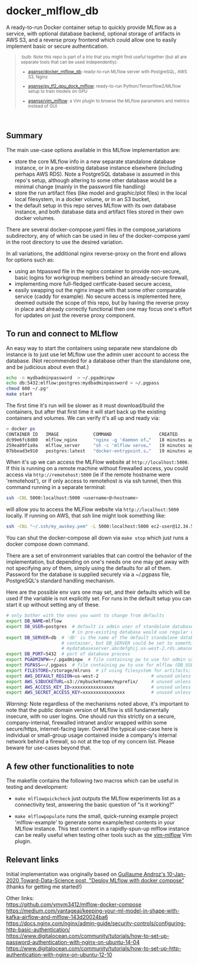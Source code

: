 # docker_mlflow_db

A ready-to-run Docker container setup to quickly provide MLflow as a service, with optional
database backend, optional storage of artifacts in AWS S3, and a reverse proxy
frontend which could allow one to easily implement basic or secure authentication.

> <SUP>
> :bulb: Note this repo is part of a trio that you might find useful together
> (but all are separate tools that can be used independently):
>   
> * [aganse/docker_mlflow_db](https://github.com/aganse/docker_mlflow_db):
>     ready-to-run MLflow server with PostgreSQL, AWS S3, Nginx
>   
> * [aganse/py_tf2_gpu_dock_mlflow](https://github.com/aganse/py_tf2_gpu_dock_mlflow):
>     ready-to-run Python/Tensorflow2/MLflow setup to train models on GPU
>   
> * [aganse/vim_mlflow](https://github.com/aganse/vim-mlflow):
>     a Vim plugin to browse the MLflow parameters and metrics instead of GUI
> </SUP>
<P>&nbsp;<P>


## Summary
The main use-case options available in this MLflow implementation are:
* store the core MLflow info in a new separate standalone database instance, or
  in a pre-existing database instance elsewhere (including perhaps AWS RDS).
  Note a PostgreSQL database is assumed in this repo's setup, although altering
  to some other database would be a minimal change (mainly in the password file
  handling)
* store the run artifact files (like model and graphic/plot files) in the local
  local filesystem, in a docker volume, or in an S3 bucket,
* the default setup in this repo serves MLflow with its own database instance,
  and both database data and artifact files stored in their own docker volumes.

There are several docker-compose.yaml files in the compose_variations
subdirectory, any of which can be used in lieu of the docker-compose.yaml in the
root directory to use the desired variation.

In all variations, the additional nginx reverse-proxy on the front end allows
for options such as:
* using an htpasswd file in the nginx container to provide non-secure, basic
  logins for workgroup members behind an already-secure firewall,
* implementing more full-fledged certficate-based secure access,
* easily swapping out the nginx image with that some other comparable service
  (caddy for example).
No secure access is implemented here, deemed outside the scope of this repo,
but by having the reverse proxy in place and already correctly functional then
one may focus one's effort for updates on just the reverse proxy component.

## To run and connect to MLflow

An easy way to start the containers using separate new standalone db instance
is to just use let MLflow use the admin user account to access the database.
(Not recommended for a database other than the standalone one, and be judicious
about even that.)
```bash
echo -n mydbadminpassword  > ~/.pgadminpw
echo db:5432:mlflow:postgres:mydbadminpassword > ~/.pgpass
chmod 600 ~/.pg*
make start
```
The first time it's run will be slower as it must download/build the containers,
but after that first time it will start back up the existing containers and
volumes.  We can verify it's all up and ready via:
```bash
> docker ps
CONTAINER ID   IMAGE             COMMAND                  CREATED          STATUS          PORTS                                   NAMES
dc99e6fc8d80   mlflow_nginx      "nginx -g 'daemon of…"   18 minutes ago   Up 18 minutes   0.0.0.0:5000->80/tcp, :::5000->80/tcp   mlflow_nginx
259ea89f1a9a   mlflow_server     "sh -c 'mlflow serve…"   19 minutes ago   Up 18 minutes   5001/tcp                                mlflow_server
07bbead3e910   postgres:latest   "docker-entrypoint.s…"   19 minutes ago   Up 19 minutes   5432/tcp                                mlflow_db
```

When it's up we can access the MLFlow website at `http://localhost:5000`.  If
this is running on a remote machine without firewalled access, you could access
via `http://remotehost:5000` (ie if the remote hostname were 'remotehost'), or
if only access to remotehost is via ssh tunnel, then this command running in a
separate terminal:
```bash
ssh -CNL 5000:localhost:5000 <username>@<hostname>
```
will allow you to access the MLFlow website via `http://localhost:5000` locally.
If running on AWS, that ssh line might look something like:
```bash
ssh -CNi "~/.ssh/my_awskey.pem" -L 5000:localhost:5000 ec2-user@12.34.56.78
```

You can shut the docker-compose all down via `make stop` which just runs a
docker compose down command.

There are a set of environment variables that can control the behavior of the
implementation, but depending on one's needs one one may get away with not
specifying any of them, simply using the defaults for all of them.  Password
for the database is supplied securely via a ~/.pgpass file, PostgreSQL's standard
handling mechanism.

Here are the possible env vars one may set, and their defaults which will be
used if the variable is not explicitly set.  For runs in the default setup you
can start it up without setting any of these.
```bash
# only bother with the ones you want to change from defaults
export DB_NAME=mlflow
export DB_USER=postgres  # default is admin user of standalone database, but
                         # in pre-existing database would use regular user account
export DB_SERVER=db  # 'db' is the name of the default standalone database
                     # container, but DB_SERVER could be set to something like
                     # mydatabaseserver.abcdefghij.us-west-2.rds.amazonaws.com
export DB_PORT=5432  # port of database process
export PGADMINPW=~/.pgadminpw  # file containing pw to use for admin user of new standalone db (if used)
export PGPASS=~/.pgpass  # file containing pw to use for mlflow (DB_USER) account, in PostgreSQL pgpass format
export FILESTORE=/storage/mlruns  # if using filesystem for artifacts; unused if using S3
export AWS_DEFAULT_REGION=us-west-2                    # unused unless using S3
export AWS_S3BUCKETURL=s3://mybucketname/myprefix/     # unused unless using S3
export AWS_ACCESS_KEY_ID=xxxxxxxxxxxxxxxx              # unused unless using S3
export AWS_SECRET_ACCESS_KEY=xxxxxxxxxxxxxxxx          # unused unless using S3
```

*Warning:*
Note regardless of the mechanisms noted above, it's important to note that the
public domain version of MLflow is still fundamentally insecure, with no user logins.
One should run this strictly on a secure, company-internal, firewalled intranet
and/or wrapped within some secure/https, internet-facing layer.
Overall the typical use-case here is individual or small-group usage contained
inside a company's internal network behind a firewall, so not at the top of my
concern list.  Please beware for use-cases beyond that.


## A few other functionalities to note

The makefile contains the following two macros which can be useful in testing
and development:

* `make mlflowquickcheck` just outputs the MLflow experiments list as a
  connectivity test, answering the basic question of "is it working?"

* `make mlflowpopulate` runs the small, quick-running example project
  'mlflow-example' to generate some example/test contents in your MLflow
  instance.  This test content in a rapidly-spun-up mlflow instance can be
  really useful when testing other tools such as the
  [vim-mlflow](https://github.com/aganse/vim-mlflow) Vim plugin.


## Relevant links

Initial implementation was originally based on
[Guillaume Androz's 10-Jan-2020 Toward-Data-Science post, "Deploy MLflow with docker compose"](https://towardsdatascience.com/deploy-mlflow-with-docker-compose-8059f16b6039) (thanks for getting me started!)

Other links:<BR>
https://github.com/ymym3412/mlflow-docker-compose  
https://medium.com/vantageai/keeping-your-ml-model-in-shape-with-kafka-airflow-and-mlflow-143d20024ba6  
https://docs.nginx.com/nginx/admin-guide/security-controls/configuring-http-basic-authentication/
https://www.digitalocean.com/community/tutorials/how-to-set-up-password-authentication-with-nginx-on-ubuntu-14-04
https://www.digitalocean.com/community/tutorials/how-to-set-up-http-authentication-with-nginx-on-ubuntu-12-10
